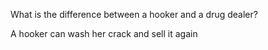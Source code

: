 What is the difference between a hooker and a drug dealer?

A hooker can wash her crack and sell it again

